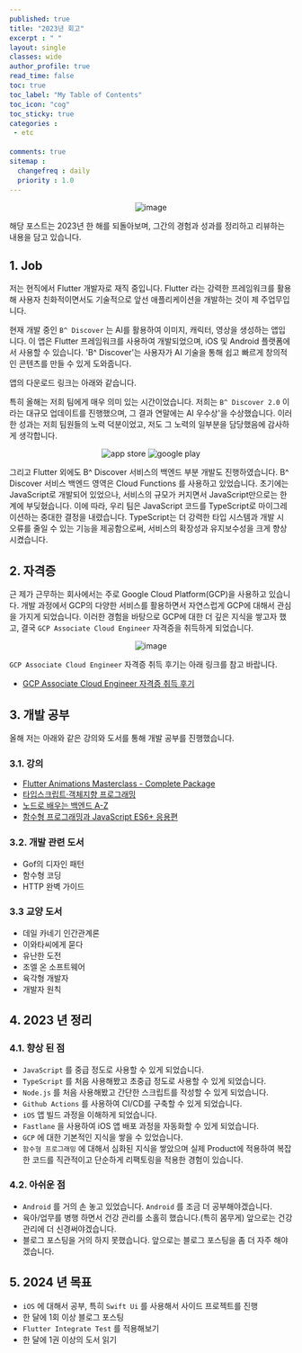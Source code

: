 ```yaml
---
published: true
title: "2023년 회고"
excerpt : " "
layout: single
classes: wide
author_profile: true
read_time: false
toc: true
toc_label: "My Table of Contents"
toc_icon: "cog"
toc_sticky: true
categories :
 - etc

comments: true
sitemap :
  changefreq : daily
  priority : 1.0
---
```


<div align="center">
<img width="816" alt="image" src="https://user-images.githubusercontent.com/35194820/211184286-e54aab45-2379-48f2-be67-dd2329206cb8.png">

</div>

해당 포스트는 2023년 한 해를 되돌아보며, 그간의 경험과 성과를 정리하고 리뷰하는 내용을 담고 있습니다.

## 1. Job

저는 현직에서 Flutter 개발자로 재직 중입니다. Flutter 라는 강력한 프레임워크를 활용해 사용자 친화적이면서도 기술적으로 앞선 애플리케이션을 개발하는 것이 제 주업무입니다.

현재 개발 중인 `B^ Discover` 는 AI를 활용하여 이미지, 캐릭터, 영상을 생성하는 앱입니다. 이 앱은 Flutter 프레임워크를 사용하여 개발되었으며, iOS 및 Android 플랫폼에서 사용할 수 있습니다. 'B^ Discover'는 사용자가 AI 기술을 통해 쉽고 빠르게 창의적인 콘텐츠를 만들 수 있게 도와줍니다.

앱의 다운로드 링크는 아래와 같습니다.



특히 올해는 저희 팀에게 매우 의미 있는 시간이었습니다. 저희는 `B^ Discover 2.0` 이라는 대규모 업데이트를 진행했으며, 그 결과 연말에는 AI 우수상'을 수상했습니다. 이러한 성과는 저희 팀원들의 노력 덕분이었고, 저도 그 노력의 일부분을 담당했음에 감사하게 생각합니다.

<div align="center">
<img alt="app store" srcset="/assets/icons/app-store.svg 1x, /assets/icons/app-store.svg 2x" src="/assets/icons/app-store.svg" decoding="async" data-nimg="intrinsic" width="100px">
<img alt="google play" srcset="/assets/icons/google-play.svg 1x, /assets/icons/google-play.svg 2x" src="/assets/icons/google-play.svg" decoding="async" data-nimg="intrinsic" width="100px">
</div>

그리고 Flutter 외에도 B^ Discover 서비스의 백엔드 부분 개발도 진행하였습니다. B^ Discover 서비스 백엔드 영역은 Cloud Functions 를 사용하고 있었습니다.
초기에는 JavaScript로 개발되어 있었으나, 서비스의 규모가 커지면서 JavaScript만으로는 한계에 부딪혔습니다. 이에 따라, 우리 팀은 JavaScript 코드를 TypeScript로 마이그레이션하는 중대한 결정을 내렸습니다. TypeScript는 더 강력한 타입 시스템과 개발 시 오류를 줄일 수 있는 기능을 제공함으로써, 서비스의 확장성과 유지보수성을 크게 향상시켰습니다.

## 2. 자격증

근 제가 근무하는 회사에서는 주로 Google Cloud Platform(GCP)을 사용하고 있습니다. 개발 과정에서 GCP의 다양한 서비스를 활용하면서 자연스럽게 GCP에 대해서 관심을 가지게 되었습니다. 이러한 경험을 바탕으로 GCP에 대한 더 깊은 지식을 쌓고자 했고, 결국 `GCP Associate Cloud Engineer` 자격증을 취득하게 되었습니다.

<div align="center">
<img width="350" alt="image" src="https://user-images.githubusercontent.com/35194820/212814438-0c52c7d6-8712-4f11-8b87-adb6473efe3c.png">
</div>

`GCP Associate Cloud Engineer` 자격증 취득 후기는 아래 링크를 참고 바랍니다.

- [GCP Associate Cloud Engineer 자격증 취득 후기](https://origogi.github.io/gcp/GCP-ACE-%ED%9B%84%EA%B8%B0/)

## 3. 개발 공부

올해 저는 아래와 같은 강의와 도서를 통해 개발 공부를 진행했습니다.

### 3.1. 강의

- [Flutter Animations Masterclass - Complete Package](https://courses.codewithandrea.com/p/flutter-animations-masterclass-full-course?_ga=2.79493968.51951189.1676973498-2003730414.1676973498)
- [타입스크립트·객체지향 프로그래밍](https://academy.dream-coding.com/courses/typescript/)
- [노드로 배우는 백엔드 A-Z](https://academy.dream-coding.com/courses/node)
- [함수형 프로그래밍과 JavaScript ES6+ 응용편](https://www.inflearn.com/course/%ED%95%A8%EC%88%98%ED%98%95_ES6_%EC%9D%91%EC%9A%A9%ED%8E%B8/dashboard)

### 3.2. 개발 관련 도서

- Gof의 디자인 패턴
- 함수형 코딩
- HTTP 완벽 가이드

### 3.3 교양 도서

- 데일 카네기 인간관계론
- 이와타씨에게 묻다
- 유난한 도전
- 조엘 온 소프트웨어
- 육각형 개발자
- 개발자 원칙

## 4. 2023 년 정리

### 4.1. 향상 된 점

- `JavaScript` 를 중급 정도로 사용할 수 있게 되었습니다.
- `TypeScript` 를 처음 사용해봤고 초중급 정도로 사용할 수 있게 되었습니다.
- `Node.js` 를 처음 사용해봤고 간단한 스크립트를 작성할 수 있게 되었습니다.
- `Github Actions` 를 사용하여 CI/CD를 구축할 수 있게 되었습니다.
- `iOS` 앱 빌드 과정을 이해하게 되었습니다.
- `Fastlane` 을 사용하여 iOS 앱 배포 과정을 자동화할 수 있게 되었습니다.
- `GCP` 에 대한 기본적인 지식을 쌓을 수 있었습니다. 
- `함수형 프로그래밍` 에 대해서 심화된 지식을 쌓았으며 실제 Product에 적용하여 복잡한 코드를 직관적이고 단순하게 리팩토링을 적용한 경험이 있습니다.

### 4.2. 아쉬운 점

- `Android` 를 거의 손 놓고 있었습니다. `Android` 를 조금 더 공부해야겠습니다.
- 육아/업무를 병행 하면서 건강 관리를 소홀히 했습니다.(특히 몸무게) 앞으로는 건강 관리에 더 신경써야겠습니다.
- 블로그 포스팅을 거의 하지 못했습니다. 앞으로는 블로그 포스팅을 좀 더 자주 해야겠습니다.

## 5. 2024 년 목표

- `iOS` 에 대해서 공부, 특히 `Swift Ui` 를 사용해서 사이드 프로젝트를 진행
- 한 달에 1회 이상 블로그 포스팅
- `Flutter Integrate Test` 를 적용해보기
- 한 달에 1권 이상의 도서 읽기
